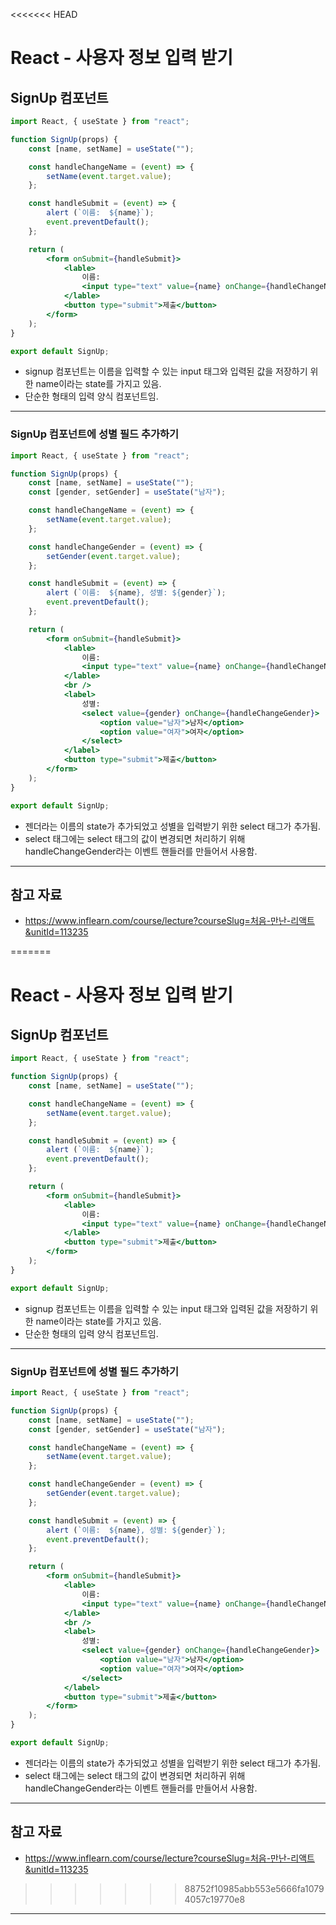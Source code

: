 <<<<<<< HEAD
# React - 사용자 정보 입력 받기

## SignUp 컴포넌트

```jsx
import React, { useState } from "react";

function SignUp(props) {
    const [name, setName] = useState("");

    const handleChangeName = (event) => {
        setName(event.target.value);
    };

    const handleSubmit = (event) => {
        alert (`이름:  ${name}`);
        event.preventDefault();
    };

    return (
        <form onSubmit={handleSubmit}>
            <lable>
                이름:
                <input type="text" value={name} onChange={handleChangeName} />
            </lable>
            <button type="submit">제출</button>
        </form>
    );
}

export default SignUp;
```

- signup 컴포넌트는 이름을 입력할 수 있는 input 태그와 입력된 값을 저장하기 위한 name이라는 state를 가지고 있음.
- 단순한 형태의 입력 양식 컴포넌트임.

------

### SignUp 컴포넌트에 성별 필드 추가하기

```jsx
import React, { useState } from "react";

function SignUp(props) {
    const [name, setName] = useState("");
    const [gender, setGender] = useState("남자");

    const handleChangeName = (event) => {
        setName(event.target.value);
    };

    const handleChangeGender = (event) => {
        setGender(event.target.value);
    };

    const handleSubmit = (event) => {
        alert (`이름:  ${name}, 성별: ${gender}`);
        event.preventDefault();
    };

    return (
        <form onSubmit={handleSubmit}>
            <lable>
                이름:
                <input type="text" value={name} onChange={handleChangeName} />
            </lable>
            <br />
            <label>
                성별:
                <select value={gender} onChange={handleChangeGender}>
                    <option value="남자">남자</option>
                    <option value="여자">여자</option>
                </select>
            </label>
            <button type="submit">제출</button>
        </form>
    );
}

export default SignUp;
```

- 젠더라는 이름의 state가 추가되었고 성별을 입력받기 위한 select 태그가 추가됨.
- select 태그에는 select 태그의 값이 변경되면 처리하기 위해 handleChangeGender라는 이벤트 핸들러를 만들어서 사용함.

------

## 참고 자료

- https://www.inflearn.com/course/lecture?courseSlug=처음-만난-리액트&unitId=113235

=======
# React - 사용자 정보 입력 받기

## SignUp 컴포넌트

```jsx
import React, { useState } from "react";

function SignUp(props) {
    const [name, setName] = useState("");

    const handleChangeName = (event) => {
        setName(event.target.value);
    };

    const handleSubmit = (event) => {
        alert (`이름:  ${name}`);
        event.preventDefault();
    };

    return (
        <form onSubmit={handleSubmit}>
            <lable>
                이름:
                <input type="text" value={name} onChange={handleChangeName} />
            </lable>
            <button type="submit">제출</button>
        </form>
    );
}

export default SignUp;
```

- signup 컴포넌트는 이름을 입력할 수 있는 input 태그와 입력된 값을 저장하기 위한 name이라는 state를 가지고 있음.
- 단순한 형태의 입력 양식 컴포넌트임.

------

### SignUp 컴포넌트에 성별 필드 추가하기

```jsx
import React, { useState } from "react";

function SignUp(props) {
    const [name, setName] = useState("");
    const [gender, setGender] = useState("남자");

    const handleChangeName = (event) => {
        setName(event.target.value);
    };

    const handleChangeGender = (event) => {
        setGender(event.target.value);
    };

    const handleSubmit = (event) => {
        alert (`이름:  ${name}, 성별: ${gender}`);
        event.preventDefault();
    };

    return (
        <form onSubmit={handleSubmit}>
            <lable>
                이름:
                <input type="text" value={name} onChange={handleChangeName} />
            </lable>
            <br />
            <label>
                성별:
                <select value={gender} onChange={handleChangeGender}>
                    <option value="남자">남자</option>
                    <option value="여자">여자</option>
                </select>
            </label>
            <button type="submit">제출</button>
        </form>
    );
}

export default SignUp;
```

- 젠더라는 이름의 state가 추가되었고 성별을 입력받기 위한 select 태그가 추가됨.
- select 태그에는 select 태그의 값이 변경되면 처리하귀 위해 handleChangeGender라는 이벤트 핸들러를 만들어서 사용함.

------

## 참고 자료

- https://www.inflearn.com/course/lecture?courseSlug=처음-만난-리액트&unitId=113235

>>>>>>> 88752f10985abb553e5666fa10794057c19770e8
------